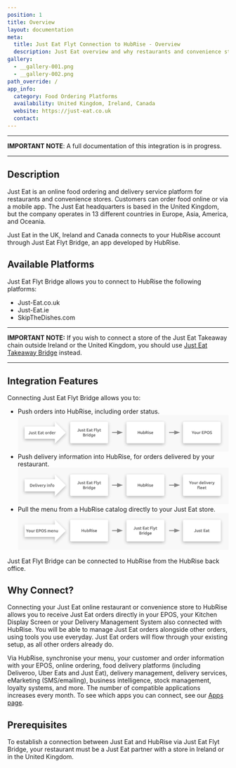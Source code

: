 ```yaml
---
position: 1
title: Overview
layout: documentation
meta:
  title: Just Eat Flyt Connection to HubRise - Overview
  description: Just Eat overview and why restaurants and convenience stores should connect it to HubRise. With a connection orders are sent to your working tools - EPOS, KDS.
gallery:
  - __gallery-001.png
  - __gallery-002.png
path_override: /
app_info:
  category: Food Ordering Platforms
  availability: United Kingdom, Ireland, Canada
  website: https://just-eat.co.uk
  contact:
---
```


---

**IMPORTANT NOTE**: A full documentation of this integration is in progress.

---

## Description

Just Eat is an online food ordering and delivery service platform for restaurants and convenience stores. Customers can order food online or via a mobile app. The Just Eat headquarters is based in the United Kingdom, but the company operates in 13 different countries in Europe, Asia, America, and Oceania.

Just Eat in the UK, Ireland and Canada connects to your HubRise account through Just Eat Flyt Bridge, an app developed by HubRise.

## Available Platforms

Just Eat Flyt Bridge allows you to connect to HubRise the following platforms:

- Just-Eat.co.uk
- Just-Eat.ie
- SkipTheDishes.com

---

**IMPORTANT NOTE:** If you wish to connect a store of the Just Eat Takeaway chain outside Ireland or the United Kingdom, you should use [Just Eat Takeaway Bridge](/apps/just-eat-takeaway/) instead.

---

## Integration Features

Connecting Just Eat Flyt Bridge allows you to:

- Push orders into HubRise, including order status.
  ![Diagram of the connection flow between Just Eat, Just Eat Flyt Bridge, and HubRise for receiving orders](../images/000-en-2x-just-eat-connection-diagram.png)
- Push delivery information into HubRise, for orders delivered by your restaurant.
  ![Diagram of the connection flow between Just Eat, Just Eat Flyt Bridge, and HubRise for handling delivery information](../images/009-en-2x-just-eat-delivery-fleet-diagram.png)
- Pull the menu from a HubRise catalog directly to your Just Eat store.
  ![Diagram of the connection flow between Just Eat, Just Eat Flyt Bridge, and HubRise for pushing the menu](../images/010-en-2x-just-eat-menu-push-diagram.png)

Just Eat Flyt Bridge can be connected to HubRise from the HubRise back office.

## Why Connect?

Connecting your Just Eat online restaurant or convenience store to HubRise allows you to receive Just Eat orders directly in your EPOS, your Kitchen Display Screen or your Delivery Management System also connected with HubRise.
You will be able to manage Just Eat orders alongside other orders, using tools you use everyday. Just Eat orders will flow through your existing setup, as all other orders already do.

Via HubRise, synchronise your menu, your customer and order information with your EPOS, online ordering, food delivery platforms (including Deliveroo, Uber Eats and Just Eat), delivery management, delivery services, eMarketing (SMS/emailing), business intelligence, stock management, loyalty systems, and more. The number of compatible applications increases every month. To see which apps you can connect, see our [Apps page](/apps).

## Prerequisites

To establish a connection between Just Eat and HubRise via Just Eat Flyt Bridge, your restaurant must be a Just Eat partner with a store in Ireland or in the United Kingdom.
